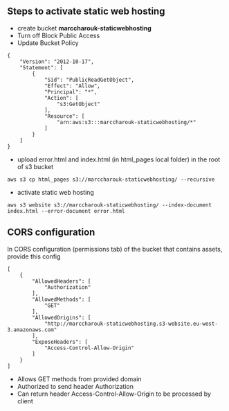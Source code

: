 ## Steps to activate static web hosting

* create bucket **marccharouk-staticwebhosting**
* Turn off Block Public Access
* Update Bucket Policy

```
{
    "Version": "2012-10-17",
    "Statement": [
        {
            "Sid": "PublicReadGetObject",
            "Effect": "Allow",
            "Principal": "*",
            "Action": [
                "s3:GetObject"
            ],
            "Resource": [
                "arn:aws:s3:::marccharouk-staticwebhosting/*"
            ]
        }
    ]
}
```
* upload error.html and index.html (in html_pages local folder) in the root of s3 bucket

```
aws s3 cp html_pages s3://marccharouk-staticwebhosting/ --recursive
```

* activate static web hosting

```
aws s3 website s3://marccharouk-staticwebhosting/ --index-document index.html --error-document error.html
```

## CORS configuration

In CORS configuration (permissions tab) of the bucket that contains assets, provide this config
```
[
    {
        "AllowedHeaders": [
            "Authorization"
        ],
        "AllowedMethods": [
            "GET"
        ],
        "AllowedOrigins": [
            "http://marccharouk-staticwebhosting.s3-website.eu-west-3.amazonaws.com"
        ],
        "ExposeHeaders": [
            "Access-Control-Allow-Origin"
        ]
    }
]
```

* Allows GET methods from provided domain
* Authorized to send header Authorization
* Can return header Access-Control-Allow-Origin to be processed by client